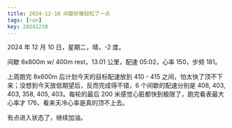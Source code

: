 ```yaml
---
title: 2024-12-10 间歇好像轻松了一点
tags: [run]
key: 20241210
---
```


2024 年 12 月 10 日，星期二，晴，-2 度。

间歇 6x800m w/ 400m rest，13.01 公里，配速 05:02，心率 150，步频 181。

<!--more-->

上周跑完 8x600m 后计划今天的目标配速放到 410 - 415 之间，怕太快了顶不下来；没想到今天放低期望后，反而完成得不错，6 个间歇的配速分别是 408, 403, 403, 358, 405, 403。每轮的最后 200 米感觉心脏都快到极限了，跑完看表最大心率才 176，看来天冷心率是真的顶不上去。

有点进入状态了，继续加油。

<div class="strava-embed-placeholder" data-embed-type="activity" data-embed-id="13082325292" data-style="standard" data-from-embed="false"></div><script src="https://strava-embeds.com/embed.js"></script>
